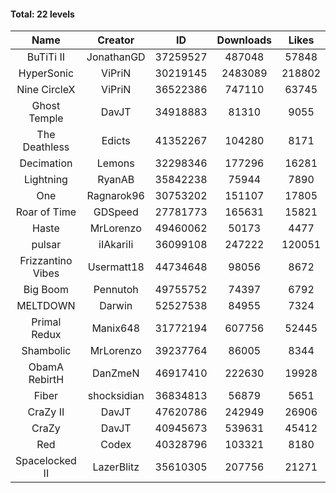 #### Total: 22 levels

| Name | Creator | ID | Downloads | Likes |
|:---:|:---:|:---:|:---:|:---:|
| BuTiTi II | JonathanGD | 37259527 | 487048 | 57848
| HyperSonic | ViPriN | 30219145 | 2483089 | 218802
| Nine CircleX | ViPriN | 36522386 | 747110 | 63745
| Ghost Temple | DavJT | 34918883 | 81310 | 9055
| The Deathless | Edicts | 41352267 | 104280 | 8171
| Decimation | Lemons | 32298346 | 177296 | 16281
| Lightning | RyanAB | 35842238 | 75944 | 7890
| One | Ragnarok96 | 30753202 | 151107 | 17805
| Roar of Time | GDSpeed | 27781773 | 165631 | 15821
| Haste | MrLorenzo | 49460062 | 50173 | 4477
| pulsar | iIAkariIi | 36099108 | 247222 | 120051
| Frizzantino Vibes | Usermatt18 | 44734648 | 98056 | 8672
| Big Boom | Pennutoh | 49755752 | 74397 | 6792
| MELTDOWN | Darwin | 52527538 | 84955 | 7324
| Primal Redux | Manix648 | 31772194 | 607756 | 52445
| Shambolic | MrLorenzo | 39237764 | 86005 | 8344
| ObamA RebirtH | DanZmeN | 46917410 | 222630 | 19928
| Fiber | shocksidian | 36834813 | 56879 | 5651
| CraZy II | DavJT | 47620786 | 242949 | 26906
| CraZy | DavJT | 40945673 | 539631 | 45412
| Red | Codex | 40328796 | 103321 | 8180
| Spacelocked II | LazerBlitz | 35610305 | 207756 | 21271
